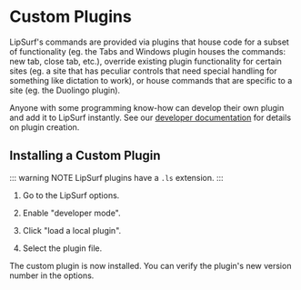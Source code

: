 # Custom Plugins

LipSurf's commands are provided via plugins that house code for a subset of functionality (eg. the Tabs and Windows plugin houses the commands: <span class="voice-cmd">new tab</span>, <span class="voice-cmd">close tab</span>, etc.), override existing plugin functionality for certain sites (eg. a site that has peculiar controls that need special handling for something like dictation to work), or house commands that are specific to a site (eg. the Duolingo plugin).

Anyone with some programming know-how can develop their own plugin and add it to LipSurf instantly. See our <a href="https://docs.lipsurf.com">developer documentation</a> for details on plugin creation.

## Installing a Custom Plugin

::: warning NOTE
LipSurf plugins have a `.ls` extension.
:::

1. Go to the LipSurf options.

2. Enable "developer mode".

3. Click "load a local plugin".

4. Select the plugin file.


The custom plugin is now installed. You can verify the plugin's new version number in the options.